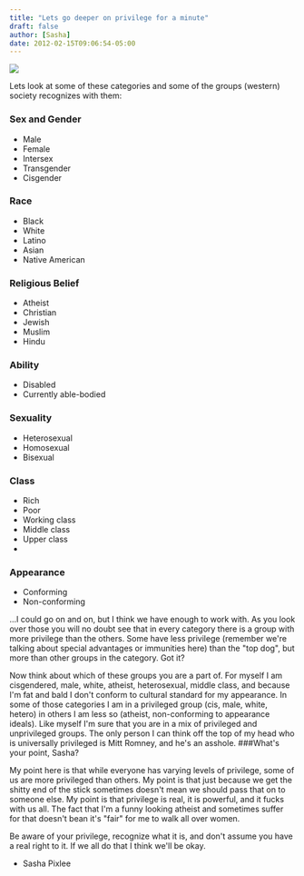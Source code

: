 ```yaml
---
title: "Lets go deeper on privilege for a minute"
draft: false
author: [Sasha]
date: 2012-02-15T09:06:54-05:00
---
```


![](http://www.morethanmen.org/wp-content/uploads/2012/02/intersectionality.png)

Lets look at some of these categories and some of the groups (western) society recognizes with them:
### Sex and Gender
- Male
- Female
- Intersex
- Transgender
- Cisgender
	
### Race
- Black
- White
- Latino
- Asian
- Native American

### Religious Belief
- Atheist
- Christian
- Jewish
- Muslim
- Hindu

### Ability
- Disabled
- Currently able-bodied

### Sexuality
- Heterosexual
- Homosexual
- Bisexual

### Class
- Rich
- Poor
- Working class
- Middle class
- Upper class
- 
### Appearance
- Conforming
- Non-conforming

...I could go on and on, but I think we have enough to work with. As you look over those you will no doubt see that in every category there is a group with more privilege than the others. Some have less privilege (remember we're talking about special advantages or immunities here) than the "top dog", but more than other groups in the category. Got it?

Now think about which of these groups you are a part of. For myself I am cisgendered, male, white, atheist, heterosexual, middle class, and because I'm fat and bald I don't conform to cultural standard for my appearance. In some of those categories I am in a privileged group (cis, male, white, hetero) in others I am less so (atheist, non-conforming to appearance ideals). Like myself I'm sure that you are in a mix of privileged and unprivileged groups. The only person I can think off the top of my head who is universally privileged is Mitt Romney, and he's an asshole.
###What's your point, Sasha?

My point here is that while everyone has varying levels of privilege, some of us are more privileged than others. My point is that just because we get the shitty end of the stick sometimes doesn't mean we should pass that on to someone else. My point is that privilege is real, it is powerful, and it fucks with us all. The fact that I'm a funny looking atheist and sometimes suffer for that doesn't bean it's "fair" for me to walk all over women.

Be aware of your privilege, recognize what it is, and don't assume you have a real right to it. If we all do that I think we'll be okay.
- Sasha Pixlee
